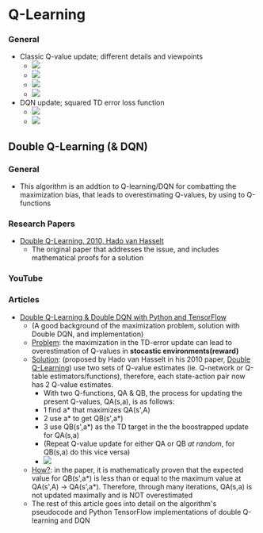 # Q-Learning
### General
- Classic Q-value update; different details and viewpoints
  - ![](https://ethics-of-ai.mooc.fi/cafbf143afe0e7a7325e178699ca7582/q-learning.svg)
  - ![](https://wikimedia.org/api/rest_v1/media/math/render/svg/678cb558a9d59c33ef4810c9618baf34a9577686)
  - ![](https://miro.medium.com/max/6000/1*VItpGaVoIUnh0RUEArqSGQ.png)
  - ![](https://i.stack.imgur.com/OMzXf.png)
- DQN update; squared TD error loss function
  - ![](https://user-images.githubusercontent.com/65429130/133897695-f63debb2-1fda-4353-9569-2a6a22257abc.png)
  - ![](https://miro.medium.com/max/1176/1*ZbMDCGGQWEcgsNxInpb5gA.png)

## Double Q-Learning (& DQN)
### General
- This algorithm is an addtion to Q-learning/DQN for combatting the maximization bias, that leads to overestimating Q-values, by using to Q-functions 
### Research Papers
- [Double Q-Learning, 2010, Hado van Hasselt](https://proceedings.neurips.cc/paper/2010/file/091d584fced301b442654dd8c23b3fc9-Paper.pdf)
  - The original paper that addresses the issue, and includes mathematical proofs for a solution
### YouTube
### Articles
- [Double Q-Learning & Double DQN with Python and TensorFlow](https://rubikscode.net/2021/07/20/introduction-to-double-q-learning/ )
  - (A good background of the maximization problem, solution with Double DQN, and implementation)
  - <ins>Problem</ins>: the maximization in the TD-error update can lead to overestimation of Q-values in **stocastic environments(reward)**
  - <ins>Solution</ins>: (proposed by Hado van Hasselt in his 2010 paper, [Double Q-Learning](https://proceedings.neurips.cc/paper/2010/file/091d584fced301b442654dd8c23b3fc9-Paper.pdf)) use two sets of Q-value estimates (ie. Q-network or Q-table estimators/functions), therefore, each state-action pair now has 2 Q-value estimates.
    - With two Q-functions, QA & QB, the process for updating the present Q-values, QA(s,a), is as follows:
    - 1 find a* that maximizes QA(s',A)
    - 2 use a* to get QB(s',a*)
    - 3 use QB(s',a*) as the TD target in the the boostrapped update for QA(s,a)
    - (Repeat Q-value update for either QA or QB _at random_, for QB(s,a) do this vice versa)
    - ![](https://i2.wp.com/rubikscode.net/wp-content/uploads/2020/01/image.png?resize=492%2C52&ssl=1)
  - <ins>How?</ins>: in the paper, it is mathematically proven that the expected value for QB(s',a*) is less than or equal to the maximum value at QA(s',A) -> QA(s',a*). Therefore, through many iterations, QA(s,a) is not updated maximally and is NOT overestimated
  - The rest of this article goes into detail on the algorithm's pseudocode and Python TensorFlow implementations of double Q-learning and DQN

